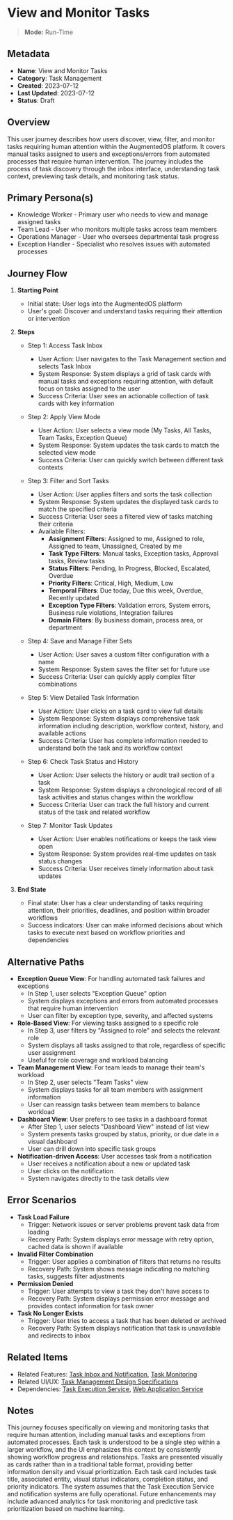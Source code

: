 # View and Monitor Tasks

> **Mode:** Run-Time

## Metadata
* **Name**: View and Monitor Tasks
* **Category**: Task Management
* **Created**: 2023-07-12
* **Last Updated**: 2023-07-12
* **Status**: Draft

## Overview

This user journey describes how users discover, view, filter, and monitor tasks requiring human attention within the AugmentedOS platform. It covers manual tasks assigned to users and exceptions/errors from automated processes that require human intervention. The journey includes the process of task discovery through the inbox interface, understanding task context, previewing task details, and monitoring task status.

## Primary Persona(s)

* Knowledge Worker - Primary user who needs to view and manage assigned tasks
* Team Lead - User who monitors multiple tasks across team members
* Operations Manager - User who oversees departmental task progress
* Exception Handler - Specialist who resolves issues with automated processes

## Journey Flow

1. **Starting Point**
   * Initial state: User logs into the AugmentedOS platform
   * User's goal: Discover and understand tasks requiring their attention or intervention

2. **Steps**
   * Step 1: Access Task Inbox
     * User Action: User navigates to the Task Management section and selects Task Inbox
     * System Response: System displays a grid of task cards with manual tasks and exceptions requiring attention, with default focus on tasks assigned to the user
     * Success Criteria: User sees an actionable collection of task cards with key information

   * Step 2: Apply View Mode
     * User Action: User selects a view mode (My Tasks, All Tasks, Team Tasks, Exception Queue)
     * System Response: System updates the task cards to match the selected view mode
     * Success Criteria: User can quickly switch between different task contexts

   * Step 3: Filter and Sort Tasks
     * User Action: User applies filters and sorts the task collection
     * System Response: System updates the displayed task cards to match the specified criteria
     * Success Criteria: User sees a filtered view of tasks matching their criteria
     * Available Filters:
       * **Assignment Filters**: Assigned to me, Assigned to role, Assigned to team, Unassigned, Created by me
       * **Task Type Filters**: Manual tasks, Exception tasks, Approval tasks, Review tasks
       * **Status Filters**: Pending, In Progress, Blocked, Escalated, Overdue
       * **Priority Filters**: Critical, High, Medium, Low
       * **Temporal Filters**: Due today, Due this week, Overdue, Recently updated
       * **Exception Type Filters**: Validation errors, System errors, Business rule violations, Integration failures
       * **Domain Filters**: By business domain, process area, or department

   * Step 4: Save and Manage Filter Sets
     * User Action: User saves a custom filter configuration with a name
     * System Response: System saves the filter set for future use
     * Success Criteria: User can quickly apply complex filter combinations

   * Step 5: View Detailed Task Information
     * User Action: User clicks on a task card to view full details
     * System Response: System displays comprehensive task information including description, workflow context, history, and available actions
     * Success Criteria: User has complete information needed to understand both the task and its workflow context

   * Step 6: Check Task Status and History
     * User Action: User selects the history or audit trail section of a task
     * System Response: System displays a chronological record of all task activities and status changes within the workflow
     * Success Criteria: User can track the full history and current status of the task and related workflow

   * Step 7: Monitor Task Updates
     * User Action: User enables notifications or keeps the task view open
     * System Response: System provides real-time updates on task status changes
     * Success Criteria: User receives timely information about task updates

3. **End State**
   * Final state: User has a clear understanding of tasks requiring attention, their priorities, deadlines, and position within broader workflows
   * Success indicators: User can make informed decisions about which tasks to execute next based on workflow priorities and dependencies

## Alternative Paths

* **Exception Queue View**: For handling automated task failures and exceptions
  * In Step 1, user selects "Exception Queue" option
  * System displays exceptions and errors from automated processes that require human intervention
  * User can filter by exception type, severity, and affected systems
* **Role-Based View**: For viewing tasks assigned to a specific role
  * In Step 3, user filters by "Assigned to role" and selects the relevant role
  * System displays all tasks assigned to that role, regardless of specific user assignment
  * Useful for role coverage and workload balancing
* **Team Management View**: For team leads to manage their team's workload
  * In Step 2, user selects "Team Tasks" view
  * System displays tasks for all team members with assignment information
  * User can reassign tasks between team members to balance workload
* **Dashboard View**: User prefers to see tasks in a dashboard format
  * After Step 1, user selects "Dashboard View" instead of list view
  * System presents tasks grouped by status, priority, or due date in a visual dashboard
  * User can drill down into specific task groups
* **Notification-driven Access**: User accesses task from a notification
  * User receives a notification about a new or updated task
  * User clicks on the notification
  * System navigates directly to the task details view

## Error Scenarios

* **Task Load Failure**
  * Trigger: Network issues or server problems prevent task data from loading
  * Recovery Path: System displays error message with retry option, cached data is shown if available
* **Invalid Filter Combination**
  * Trigger: User applies a combination of filters that returns no results
  * Recovery Path: System shows message indicating no matching tasks, suggests filter adjustments
* **Permission Denied**
  * Trigger: User attempts to view a task they don't have access to
  * Recovery Path: System displays permission error message and provides contact information for task owner
* **Task No Longer Exists**
  * Trigger: User tries to access a task that has been deleted or archived
  * Recovery Path: System displays notification that task is unavailable and redirects to inbox

## Related Items

* Related Features: [Task Inbox and Notification](../../features/task_management/task-inbox.md), [Task Monitoring](../../features/task_management/task-monitoring.md)
* Related UI/UX: [Task Management Design Specifications](../../../design/ui-ux/task-management.md)
* Dependencies: [Task Execution Service](../../../architecture/components/task_execution_service/overview.md), [Web Application Service](../../../architecture/components/web_application_service/overview.md)

## Notes

This journey focuses specifically on viewing and monitoring tasks that require human attention, including manual tasks and exceptions from automated processes. Each task is understood to be a single step within a larger workflow, and the UI emphasizes this context by consistently showing workflow progress and relationships. Tasks are presented visually as cards rather than in a traditional table format, providing better information density and visual prioritization. Each task card includes task title, associated entity, visual status indicators, completion status, and priority indicators. The system assumes that the Task Execution Service and notification systems are fully operational. Future enhancements may include advanced analytics for task monitoring and predictive task prioritization based on machine learning.